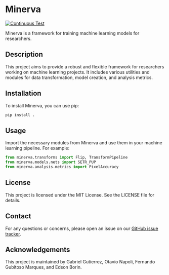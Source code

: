 # Minerva
[![Continuous Test](https://github.com/discovery-unicamp/Minerva/actions/workflows/python-app.yml/badge.svg)]([https://github.com/discovery-unicamp/dasf-core/actions/workflows/ci.yaml](https://github.com/discovery-unicamp/Minerva/actions/workflows/python-app.yml))



Minerva is a framework for training machine learning models for researchers.

## Description

This project aims to provide a robust and flexible framework for researchers working on machine learning projects. It includes various utilities and modules for data transformation, model creation, and analysis metrics.

## Installation

To install Minerva, you can use pip:

```sh
pip install .
```

## Usage

Import the necessary modules from Minerva and use them in your machine learning pipeline. For example:

```python
from minerva.transforms import Flip, TransformPipeline
from minerva.models.nets import SETR_PUP
from minerva.analysis.metrics import PixelAccuracy
```

## License

This project is licensed under the MIT License. See the LICENSE file for details.

## Contact

For any questions or concerns, please open an issue on our [GitHub issue tracker](https://github.com/discovery-unicamp/Minerva/issues).

## Acknowledgements

This project is maintained by Gabriel Gutierrez, Otavio Napoli, Fernando Gubitoso Marques, and Edson Borin.
